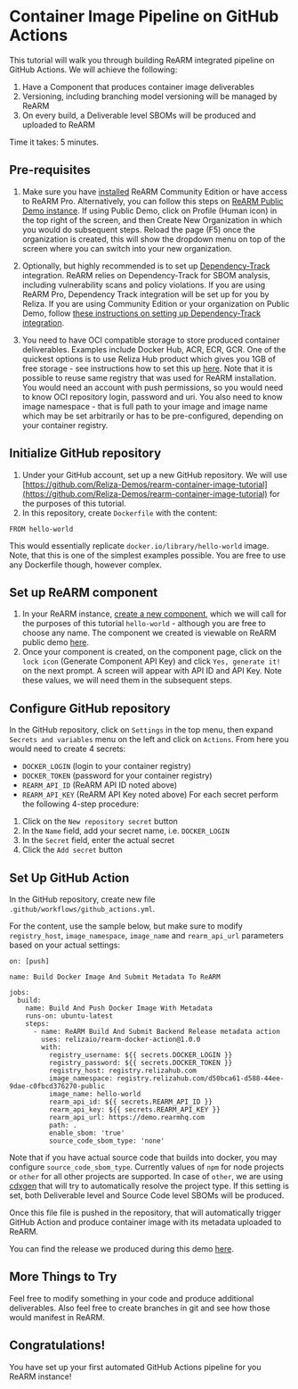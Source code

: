 # Container Image Pipeline on GitHub Actions

This tutorial will walk you through building ReARM integrated pipeline on GitHub Actions. We will achieve the following:

1. Have a Component that produces container image deliverables
2. Versioning, including branching model versioning will be managed by ReARM
3. On every build, a Deliverable level SBOMs will be produced and uploaded to ReARM

Time it takes: 5 minutes.

## Pre-requisites
1. Make sure you have [installed](/installation/) ReARM Community Edition or have access to ReARM Pro. Alternatively, you can follow this steps on [ReARM Public Demo instance](https://demo.rearmhq.com). If using Public Demo, click on Profile (Human icon) in the top right of the screen, and then Create New Organization in which you would do subsequent steps. Reload the page (F5) once the organization is created, this will show the dropdown menu on top of the screen where you can switch into your new organization.

2. Optionally, but highly recommended is to set up [Dependency-Track](https://dependencytrack.org/) integration. ReARM relies on Dependency-Track for SBOM analysis, including vulnerability scans and policy violations. If you are using ReARM Pro, Dependency Track integration will be set up for you by Reliza. If you are using Community Edition or your organization on Public Demo, follow [these instructions on setting up Dependency-Track integration](/integrations/dtrack).

3. You need to have OCI compatible storage to store produced container deliverables. Examples include Docker Hub, ACR, ECR, GCR. One of the quickest options is to use Reliza Hub product which gives you 1GB of free storage - see instructions how to set this up [here](https://docs.relizahub.com/registry/). Note that it is possible to reuse same registry that was used for ReARM installation. You would need an account with push permissions, so you would need to know OCI repository login, password and uri. You also need to know image namespace - that is full path to your image and image name which may be set arbitrarily or has to be pre-configured, depending on your container registry.

## Initialize GitHub repository
1. Under your GitHub account, set up a new GitHub repository. We will use [https://github.com/Reliza-Demos/rearm-container-image-tutorial](https://github.com/Reliza-Demos/rearm-container-image-tutorial) for the purposes of this tutorial.
2. In this repository, create `Dockerfile` with the content:
```
FROM hello-world
```
This would essentially replicate `docker.io/library/hello-world` image. Note, that this is one of the simplest examples possible. You are free to use any Dockerfile though, however complex.

## Set up ReARM component
1. In your ReARM instance, [create a new component](/tutorials/first-bom#create-first-component), which we will call for the purposes of this tutorial `hello-world` - although you are free to choose any name. The component we created is viewable on ReARM public demo [here](https://demo.rearmhq.com/componentsOfOrg/00000000-0000-0000-0000-000000000001/91b89d22-b82d-461b-a668-ca560ce003a2/ea14da55-7537-49a1-9a19-82a511ca09a2).
2. Once your component is created, on the component page, click on the `lock icon` (Generate Component API Key) and click `Yes, generate it!` on the next prompt. A screen will appear with API ID and API Key. Note these values, we will need them in the subsequent steps.

## Configure GitHub repository
In the GitHub repository, click on `Settings` in the top menu, then expand `Secrets and variables` menu on the left and click on `Actions`.
From here you would need to create 4 secrets:
- `DOCKER_LOGIN` (login to your container registry)
- `DOCKER_TOKEN` (password for your container registry)
- `REARM_API_ID` (ReARM API ID noted above)
- `REARM_API_KEY` (ReARM API Key noted above)
For each secret perform the following 4-step procedure:
1. Click on the `New repository secret` button
2. In the `Name` field, add your secret name, i.e. `DOCKER_LOGIN`
3. In the `Secret` field, enter the actual secret
4. Click the `Add secret` button

## Set Up GitHub Action
In the GitHub repository, create new file `.github/workflows/github_actions.yml`. 

For the content, use the sample below, but make sure to modify `registry_host`, `image_namespace`, `image_name` and `rearm_api_url` parameters based on your actual settings:

```
on: [push]

name: Build Docker Image And Submit Metadata To ReARM

jobs:
  build:
    name: Build And Push Docker Image With Metadata
    runs-on: ubuntu-latest
    steps:
      - name: ReARM Build And Submit Backend Release metadata action
        uses: relizaio/rearm-docker-action@1.0.0
        with:
          registry_username: ${{ secrets.DOCKER_LOGIN }}
          registry_password: ${{ secrets.DOCKER_TOKEN }}
          registry_host: registry.relizahub.com
          image_namespace: registry.relizahub.com/d50bca61-d588-44ee-9dae-c0fbcd376270-public
          image_name: hello-world
          rearm_api_id: ${{ secrets.REARM_API_ID }}
          rearm_api_key: ${{ secrets.REARM_API_KEY }}
          rearm_api_url: https://demo.rearmhq.com
          path: .
          enable_sbom: 'true'
          source_code_sbom_type: 'none'
```
Note that if you have actual source code that builds into docker, you may configure `source_code_sbom_type`. Currently values of `npm` for node projects or `other` for all other projects are supported. In case of `other`, we are using [cdxgen](https://github.com/CycloneDX/cdxgen) that will try to automatically resolve the project type. If this setting is set, both Deliverable level and Source Code level SBOMs will be produced.

Once this file file is pushed in the repository, that will automatically trigger GitHub Action and produce container image with its metadata uploaded to ReARM.

You can find the release we produced during this demo [here](https://demo.rearmhq.com/release/show/43a69faf-59e7-4792-9e08-b426c255ff0b).

## More Things to Try
Feel free to modify something in your code and produce additional deliverables. Also feel free to create branches in git and see how those would manifest in ReARM.

## Congratulations!
You have set up your first automated GitHub Actions pipeline for you ReARM instance!